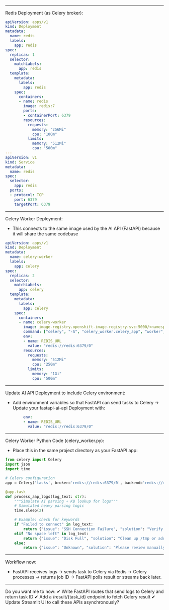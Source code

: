 ####
---
Redis Deployment (as Celery broker):
```yml
apiVersion: apps/v1
kind: Deployment
metadata:
  name: redis
  labels:
    app: redis
spec:
  replicas: 1
  selector:
    matchLabels:
      app: redis
  template:
    metadata:
      labels:
        app: redis
    spec:
      containers:
      - name: redis
        image: redis:7
        ports:
        - containerPort: 6379
        resources:
          requests:
            memory: "256Mi"
            cpu: "100m"
          limits:
            memory: "512Mi"
            cpu: "500m"
---
apiVersion: v1
kind: Service
metadata:
  name: redis
spec:
  selector:
    app: redis
  ports:
  - protocol: TCP
    port: 6379
    targetPort: 6379
```
---
Celery Worker Deployment:
- This connects to the same image used by the AI API (FastAPI) because it will share the same codebase
```celery-worker.yaml
apiVersion: apps/v1
kind: Deployment
metadata:
  name: celery-worker
  labels:
    app: celery
spec:
  replicas: 2
  selector:
    matchLabels:
      app: celery
  template:
    metadata:
      labels:
        app: celery
    spec:
      containers:
      - name: celery-worker
        image: image-registry.openshift-image-registry.svc:5000/<namespace>/fastapi-ai-api:latest
        command: ["celery", "-A", "celery_worker.celery_app", "worker", "--loglevel=info"]
        env:
        - name: REDIS_URL
          value: "redis://redis:6379/0"
        resources:
          requests:
            memory: "512Mi"
            cpu: "250m"
          limits:
            memory: "1Gi"
            cpu: "500m"
```
---
Update AI API Deployment to include Celery environment:
- Add environment variables so that FastAPI can send tasks to Celery -> Update your fastapi-ai-api Deployment with:
```yml
        env:
        - name: REDIS_URL
          value: "redis://redis:6379/0"
```
---
Celery Worker Python Code (celery_worker.py):
- Place this in the same project directory as your FastAPI app:
```python
from celery import Celery
import json
import time

# Celery configuration
app = Celery('tasks', broker='redis://redis:6379/0', backend='redis://redis:6379/0')

@app.task
def process_aap_logs(log_text: str):
    """Simulate AI parsing + KB lookup for logs"""
    # Simulated heavy parsing logic
    time.sleep(2)

    # Example: check for keywords
    if "Failed to connect" in log_text:
        return {"issue": "SSH Connection Failure", "solution": "Verify credentials and network connectivity."}
    elif "No space left" in log_text:
        return {"issue": "Disk Full", "solution": "Clean up /tmp or add more disk space."}
    else:
        return {"issue": "Unknown", "solution": "Please review manually."}
```
---
Workflow now:
- FastAPI receives logs → sends task to Celery via Redis → Celery processes → returns job ID → FastAPI polls result or streams back later.
---
Do you want me to now:
✔ Write FastAPI routes that send logs to Celery and return task ID
✔ Add a /result/{task_id} endpoint to fetch Celery result
✔ Update Streamlit UI to call these APIs asynchronously?

